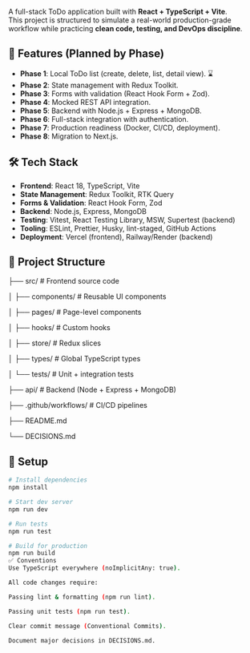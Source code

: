 
A full-stack ToDo application built with **React + TypeScript + Vite**.  
This project is structured to simulate a real-world production-grade workflow while practicing **clean code, testing, and DevOps discipline**.

## 🚀 Features (Planned by Phase)
- **Phase 1**: Local ToDo list (create, delete, list, detail view). ⌛
- **Phase 2**: State management with Redux Toolkit.
- **Phase 3**: Forms with validation (React Hook Form + Zod).
- **Phase 4**: Mocked REST API integration.
- **Phase 5**: Backend with Node.js + Express + MongoDB.
- **Phase 6**: Full-stack integration with authentication.
- **Phase 7**: Production readiness (Docker, CI/CD, deployment).
- **Phase 8**: Migration to Next.js.

## 🛠 Tech Stack
- **Frontend**: React 18, TypeScript, Vite
- **State Management**: Redux Toolkit, RTK Query
- **Forms & Validation**: React Hook Form, Zod
- **Backend**: Node.js, Express, MongoDB
- **Testing**: Vitest, React Testing Library, MSW, Supertest (backend)
- **Tooling**: ESLint, Prettier, Husky, lint-staged, GitHub Actions
- **Deployment**: Vercel (frontend), Railway/Render (backend)

## 📂 Project Structure
├── src/ # Frontend source code

│ ├── components/ # Reusable UI components

│ ├── pages/ # Page-level components

│ ├── hooks/ # Custom hooks

│ ├── store/ # Redux slices

│ ├── types/ # Global TypeScript types

│ └── tests/ # Unit + integration tests

├── api/ # Backend (Node + Express + MongoDB)

├── .github/workflows/ # CI/CD pipelines

├── README.md

└── DECISIONS.md

## 🔧 Setup
```bash
# Install dependencies
npm install

# Start dev server
npm run dev

# Run tests
npm run test

# Build for production
npm run build
✅ Conventions
Use TypeScript everywhere (noImplicitAny: true).

All code changes require:

Passing lint & formatting (npm run lint).

Passing unit tests (npm run test).

Clear commit message (Conventional Commits).

Document major decisions in DECISIONS.md.